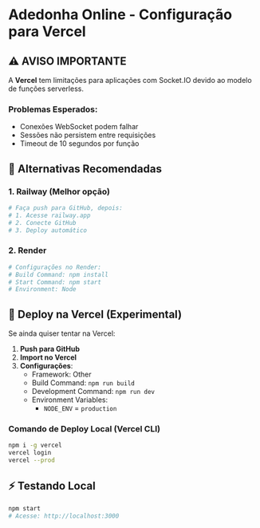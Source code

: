 # Adedonha Online - Configuração para Vercel

## ⚠️ AVISO IMPORTANTE

A **Vercel** tem limitações para aplicações com Socket.IO devido ao modelo de funções serverless. 

### Problemas Esperados:
- Conexões WebSocket podem falhar
- Sessões não persistem entre requisições
- Timeout de 10 segundos por função

## 🎯 Alternativas Recomendadas

### 1. Railway (Melhor opção)
```bash
# Faça push para GitHub, depois:
# 1. Acesse railway.app
# 2. Conecte GitHub
# 3. Deploy automático
```

### 2. Render
```bash
# Configurações no Render:
# Build Command: npm install
# Start Command: npm start
# Environment: Node
```

## 🚀 Deploy na Vercel (Experimental)

Se ainda quiser tentar na Vercel:

1. **Push para GitHub**
2. **Import no Vercel**
3. **Configurações**:
   - Framework: Other
   - Build Command: `npm run build` 
   - Development Command: `npm run dev`
   - Environment Variables:
     - `NODE_ENV` = `production`

### Comando de Deploy Local (Vercel CLI)
```bash
npm i -g vercel
vercel login
vercel --prod
```

## ⚡ Testando Local
```bash
npm start
# Acesse: http://localhost:3000
```
